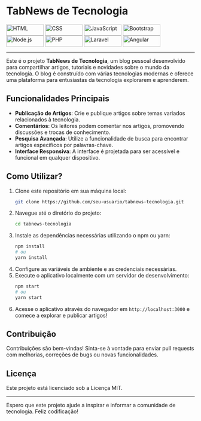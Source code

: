 # TabNews de Tecnologia

<div style="display: inline_block">
  <img align="center" alt="HTML" height="30" width="100" src="https://img.shields.io/badge/HTML5-E34F26?style=for-the-badge&logo=html5&logoColor=white">
  <img align="center" alt="CSS" height="30" width="100" src="https://img.shields.io/badge/CSS3-1572B6?style=for-the-badge&logo=css3&logoColor=white">
  <img align="center" alt="JavaScript" height="30" width="100" src="https://img.shields.io/badge/JavaScript-F7DF1E?style=for-the-badge&logo=JavaScript&logoColor=black">
  <img align="center" alt="Bootstrap" height="30" width="100" src="https://img.shields.io/badge/Bootstrap-563D7C?style=for-the-badge&logo=bootstrap&logoColor=white">
  <img align="center" alt="Node.js" height="30" width="100" src="https://img.shields.io/badge/Node.js-339933?style=for-the-badge&logo=node.js&logoColor=white">
  <img align="center" alt="PHP" height="30" width="100" src="https://img.shields.io/badge/PHP-777BB4?style=for-the-badge&logo=php&logoColor=white">
  <img align="center" alt="Laravel" height="30" width="100" src="https://img.shields.io/badge/Laravel-FF2D20?style=for-the-badge&logo=laravel&logoColor=white">
  <img align="center" alt="Angular" height="30" width="100" src="https://img.shields.io/badge/Angular-DD0031?style=for-the-badge&logo=angular&logoColor=white">
</div>

<hr>

Este é o projeto **TabNews de Tecnologia**, um blog pessoal desenvolvido para compartilhar artigos, tutoriais e novidades sobre o mundo da tecnologia. O blog é construído com várias tecnologias modernas e oferece uma plataforma para entusiastas da tecnologia explorarem e aprenderem.

## Funcionalidades Principais
- **Publicação de Artigos**: Crie e publique artigos sobre temas variados relacionados à tecnologia.
- **Comentários**: Os leitores podem comentar nos artigos, promovendo discussões e trocas de conhecimento.
- **Pesquisa Avançada**: Utilize a funcionalidade de busca para encontrar artigos específicos por palavras-chave.
- **Interface Responsiva**: A interface é projetada para ser acessível e funcional em qualquer dispositivo.

## Como Utilizar?
1. Clone este repositório em sua máquina local:
   ```bash
   git clone https://github.com/seu-usuario/tabnews-tecnologia.git
   ```
2. Navegue até o diretório do projeto:
   ```bash
   cd tabnews-tecnologia
   ```
3. Instale as dependências necessárias utilizando o npm ou yarn:
   ```bash
   npm install
   # ou
   yarn install
   ```
4. Configure as variáveis de ambiente e as credenciais necessárias.
5. Execute o aplicativo localmente com um servidor de desenvolvimento:
   ```bash
   npm start
   # ou
   yarn start
   ```
6. Acesse o aplicativo através do navegador em `http://localhost:3000` e comece a explorar e publicar artigos!

## Contribuição
Contribuições são bem-vindas! Sinta-se à vontade para enviar pull requests com melhorias, correções de bugs ou novas funcionalidades.

## Licença
Este projeto está licenciado sob a Licença MIT.

---

Espero que este projeto ajude a inspirar e informar a comunidade de tecnologia. Feliz codificação!
